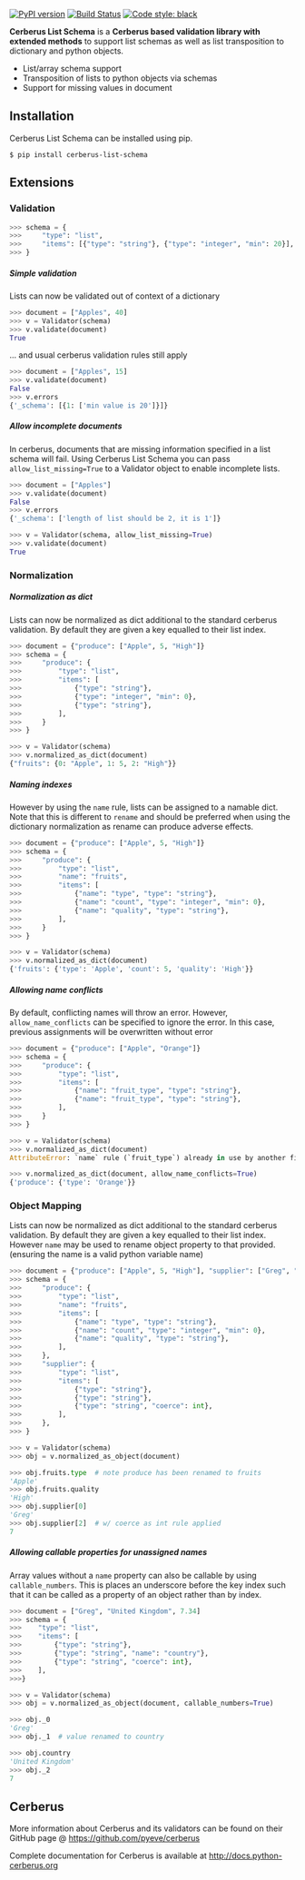 [![PyPI version](https://badge.fury.io/py/cerberus-list-schema.svg)](https://badge.fury.io/py/cerberus-list-schema)
[![Build Status](https://travis-ci.org/Fireclunge/cerberus-list-schema.svg?branch=master)](https://travis-ci.org/Fireclunge/cerberus-list-schema)
[![Code style: black](https://img.shields.io/badge/code%20style-black-000000.svg)](https://github.com/psf/black)

**Cerberus List Schema** is a **Cerberus based validation library with extended methods** to support list schemas as well 
as list transposition to dictionary and python objects. 

- List/array schema support
- Transposition of lists to python objects via schemas
- Support for missing values in document

## Installation

Cerberus List Schema can be installed using pip.

```
$ pip install cerberus-list-schema
```

## Extensions
### Validation

```python
>>> schema = {
>>>     "type": "list",
>>>     "items": [{"type": "string"}, {"type": "integer", "min": 20}],
>>> }
```

##### Simple validation

Lists can now be validated out of context of a dictionary

```python
>>> document = ["Apples", 40]
>>> v = Validator(schema)
>>> v.validate(document)
True
```

... and usual cerberus validation rules still apply

```python
>>> document = ["Apples", 15]
>>> v.validate(document)
False
>>> v.errors
{'_schema': [{1: ['min value is 20']}]}
```

##### Allow incomplete documents

In cerberus, documents that are missing information specified in a list schema will fail. 
Using Cerberus List Schema you can pass `allow_list_missing=True` to a Validator object to enable incomplete lists.

```python
>>> document = ["Apples"]
>>> v.validate(document)
False
>>> v.errors
{'_schema': ['length of list should be 2, it is 1']}

>>> v = Validator(schema, allow_list_missing=True)
>>> v.validate(document)
True
```

### Normalization

##### Normalization as dict

Lists can now be normalized as dict additional to the standard cerberus validation. 
By default they are given a key equalled to their list index.

```python
>>> document = {"produce": ["Apple", 5, "High"]}
>>> schema = {
>>>     "produce": {
>>>         "type": "list",
>>>         "items": [
>>>             {"type": "string"},
>>>             {"type": "integer", "min": 0},
>>>             {"type": "string"},
>>>         ],
>>>     }
>>> }

>>> v = Validator(schema)
>>> v.normalized_as_dict(document)
{"fruits": {0: "Apple", 1: 5, 2: "High"}}
```

##### Naming indexes

However by using the `name` rule, lists can be assigned to a namable dict. Note that this is different to `rename`
and should be preferred when using the dictionary normalization as rename can produce adverse effects.

```python
>>> document = {"produce": ["Apple", 5, "High"]}
>>> schema = {
>>>     "produce": {
>>>         "type": "list",
>>>         "name": "fruits",
>>>         "items": [
>>>             {"name": "type", "type": "string"},
>>>             {"name": "count", "type": "integer", "min": 0},
>>>             {"name": "quality", "type": "string"},
>>>         ],
>>>     }
>>> }

>>> v = Validator(schema)
>>> v.normalized_as_dict(document)
{'fruits': {'type': 'Apple', 'count': 5, 'quality': 'High'}}
```

##### Allowing name conflicts

By default, conflicting names will throw an error. 
However, `allow_name_conflicts` can be specified to ignore the error. 
In this case, previous assignments will be overwritten without error

```python
>>> document = {"produce": ["Apple", "Orange"]}
>>> schema = {
>>>     "produce": {
>>>         "type": "list",
>>>         "items": [
>>>             {"name": "fruit_type", "type": "string"},
>>>             {"name": "fruit_type", "type": "string"},
>>>         ],
>>>     }
>>> }

>>> v = Validator(schema)
>>> v.normalized_as_dict(document)
AttributeError: `name` rule (`fruit_type`) already in use by another field

>>> v.normalized_as_dict(document, allow_name_conflicts=True)
{'produce': {'type': 'Orange'}}
```

### Object Mapping

Lists can now be normalized as dict additional to the standard cerberus validation. 
By default they are given a key equalled to their list index. However `name` may be used to rename 
object property to that provided. (ensuring the name is a valid python variable name)

```python
>>> document = {"produce": ["Apple", 5, "High"], "supplier": ["Greg", "United Kingdom", 7.34]}
>>> schema = {
>>>     "produce": {
>>>         "type": "list",
>>>         "name": "fruits",
>>>         "items": [
>>>             {"name": "type", "type": "string"},
>>>             {"name": "count", "type": "integer", "min": 0},
>>>             {"name": "quality", "type": "string"},
>>>         ],
>>>     },
>>>     "supplier": {
>>>         "type": "list",
>>>         "items": [
>>>             {"type": "string"},
>>>             {"type": "string"},
>>>             {"type": "string", "coerce": int},
>>>         ],
>>>     },
>>> }

>>> v = Validator(schema)
>>> obj = v.normalized_as_object(document)

>>> obj.fruits.type  # note produce has been renamed to fruits
'Apple'
>>> obj.fruits.quality
'High'
>>> obj.supplier[0]
'Greg'
>>> obj.supplier[2]  # w/ coerce as int rule applied
7
```

##### Allowing callable properties for unassigned names

Array values without a `name` property can also be callable by using `callable_numbers`. This is places an underscore
before the key index such that it can be called as a property of an object rather than by index.

```python
>>> document = ["Greg", "United Kingdom", 7.34]
>>> schema = {
>>>    "type": "list",
>>>    "items": [
>>>        {"type": "string"},
>>>        {"type": "string", "name": "country"},
>>>        {"type": "string", "coerce": int},
>>>    ],
>>>}

>>> v = Validator(schema)
>>> obj = v.normalized_as_object(document, callable_numbers=True)

>>> obj._0
'Greg'
>>> obj._1  # value renamed to country

>>> obj.country
'United Kingdom'
>>> obj._2
7
```

## Cerberus

More information about Cerberus and its validators can be found on their GitHub page @ https://github.com/pyeve/cerberus

Complete documentation for Cerberus is available at http://docs.python-cerberus.org
